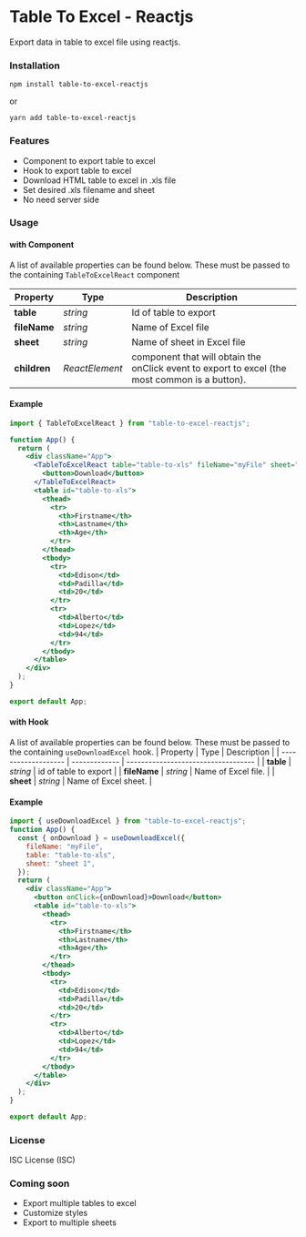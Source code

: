 # Table To Excel - Reactjs
Export data in table to excel file using reactjs.
### Installation

```
npm install table-to-excel-reactjs
```

or

```
yarn add table-to-excel-reactjs
```
### Features
- Component to export table to excel
- Hook to export table to excel
- Download HTML table to excel in .xls file
- Set desired .xls filename and sheet
- No need server side

### Usage
#### with Component

A list of available properties can be found below. These must be passed to the containing `TableToExcelReact` component

| Property     | Type           | Description                                                                                    |
| ------------ | -------------- | ---------------------------------------------------------------------------------------------- |
| **table**    | _string_       | Id of table to export                                                                          |
| **fileName** | _string_       | Name of Excel file                                                                             |
| **sheet**    | _string_       | Name of sheet in Excel file                                                                    |
| **children** | _ReactElement_ | component that will obtain the onClick event to export to excel (the most common is a button). |

#### Example

```jsx
import { TableToExcelReact } from "table-to-excel-reactjs";

function App() {
  return (
    <div className="App">
      <TableToExcelReact table="table-to-xls" fileName="myFile" sheet="sheet 1">
        <button>Download</button>
      </TableToExcelReact>
      <table id="table-to-xls">
        <thead>
          <tr>
            <th>Firstname</th>
            <th>Lastname</th>
            <th>Age</th>
          </tr>
        </thead>
        <tbody>
          <tr>
            <td>Edison</td>
            <td>Padilla</td>
            <td>20</td>
          </tr>
          <tr>
            <td>Alberto</td>
            <td>Lopez</td>
            <td>94</td>
          </tr>
        </tbody>
      </table>
    </div>
  );
}

export default App;
```

#### with Hook

A list of available properties can be found below. These must be passed to the containing `useDownloadExcel` hook.
| Property            | Type          | Description                         |
| ------------------- | ------------- | ----------------------------------- |
| **table**           | _string_      | id of table to export               |
| **fileName**        | _string_      | Name of Excel file.                 |
| **sheet**           | _string_      | Name of Excel sheet.                |

#### Example

```jsx
import { useDownloadExcel } from "table-to-excel-reactjs";
function App() {
  const { onDownload } = useDownloadExcel({
    fileName: "myFile",
    table: "table-to-xls",
    sheet: "sheet 1",
  });
  return (
    <div className="App">
      <button onClick={onDownload}>Download</button>
      <table id="table-to-xls">
        <thead>
          <tr>
            <th>Firstname</th>
            <th>Lastname</th>
            <th>Age</th>
          </tr>
        </thead>
        <tbody>
          <tr>
            <td>Edison</td>
            <td>Padilla</td>
            <td>20</td>
          </tr>
          <tr>
            <td>Alberto</td>
            <td>Lopez</td>
            <td>94</td>
          </tr>
        </tbody>
      </table>
    </div>
  );
}

export default App;
```

### License
ISC License (ISC)

### Coming soon
- Export multiple tables to excel
- Customize styles
- Export to multiple sheets
